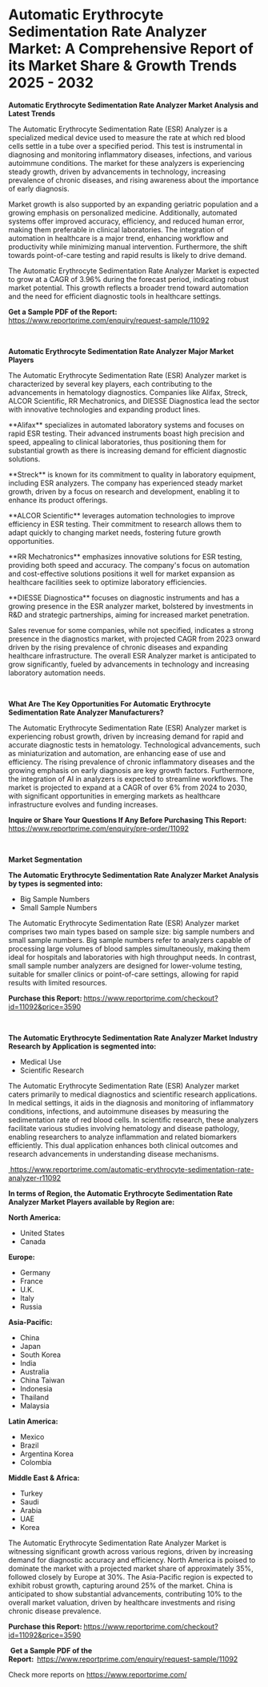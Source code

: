 <p><h1>Automatic Erythrocyte Sedimentation Rate Analyzer Market: A Comprehensive Report of its Market Share & Growth Trends 2025 - 2032</h1></p><p><strong>Automatic Erythrocyte Sedimentation Rate Analyzer Market Analysis and Latest Trends</strong></p>
<p><p>The Automatic Erythrocyte Sedimentation Rate (ESR) Analyzer is a specialized medical device used to measure the rate at which red blood cells settle in a tube over a specified period. This test is instrumental in diagnosing and monitoring inflammatory diseases, infections, and various autoimmune conditions. The market for these analyzers is experiencing steady growth, driven by advancements in technology, increasing prevalence of chronic diseases, and rising awareness about the importance of early diagnosis.</p><p>Market growth is also supported by an expanding geriatric population and a growing emphasis on personalized medicine. Additionally, automated systems offer improved accuracy, efficiency, and reduced human error, making them preferable in clinical laboratories. The integration of automation in healthcare is a major trend, enhancing workflow and productivity while minimizing manual intervention. Furthermore, the shift towards point-of-care testing and rapid results is likely to drive demand.</p><p>The Automatic Erythrocyte Sedimentation Rate Analyzer Market is expected to grow at a CAGR of 3.96% during the forecast period, indicating robust market potential. This growth reflects a broader trend toward automation and the need for efficient diagnostic tools in healthcare settings.</p></p>
<p><strong>Get a Sample PDF of the Report:&nbsp;</strong> <a href="https://www.reportprime.com/enquiry/request-sample/11092?utm_campaign=2638&utm_medium=2&utm_source=Github&utm_content=ia&utm_term=20032025&utm_id=automatic-erythrocyte-sedimentation-rate-analyzer">https://www.reportprime.com/enquiry/request-sample/11092</a></p>
<p>&nbsp;</p>
<p><strong>Automatic Erythrocyte Sedimentation Rate Analyzer Major Market Players</strong></p>
<p><p>The Automatic Erythrocyte Sedimentation Rate (ESR) Analyzer market is characterized by several key players, each contributing to the advancements in hematology diagnostics. Companies like Alifax, Streck, ALCOR Scientific, RR Mechatronics, and DIESSE Diagnostica lead the sector with innovative technologies and expanding product lines.</p><p>**Alifax** specializes in automated laboratory systems and focuses on rapid ESR testing. Their advanced instruments boast high precision and speed, appealing to clinical laboratories, thus positioning them for substantial growth as there is increasing demand for efficient diagnostic solutions.</p><p>**Streck** is known for its commitment to quality in laboratory equipment, including ESR analyzers. The company has experienced steady market growth, driven by a focus on research and development, enabling it to enhance its product offerings. </p><p>**ALCOR Scientific** leverages automation technologies to improve efficiency in ESR testing. Their commitment to research allows them to adapt quickly to changing market needs, fostering future growth opportunities.</p><p>**RR Mechatronics** emphasizes innovative solutions for ESR testing, providing both speed and accuracy. The company's focus on automation and cost-effective solutions positions it well for market expansion as healthcare facilities seek to optimize laboratory efficiencies.</p><p>**DIESSE Diagnostica** focuses on diagnostic instruments and has a growing presence in the ESR analyzer market, bolstered by investments in R&D and strategic partnerships, aiming for increased market penetration.</p><p>Sales revenue for some companies, while not specified, indicates a strong presence in the diagnostics market, with projected CAGR from 2023 onward driven by the rising prevalence of chronic diseases and expanding healthcare infrastructure. The overall ESR Analyzer market is anticipated to grow significantly, fueled by advancements in technology and increasing laboratory automation needs.</p></p>
<p>&nbsp;</p>
<p><strong>What Are The Key Opportunities For Automatic Erythrocyte Sedimentation Rate Analyzer Manufacturers?</strong></p>
<p><p>The Automatic Erythrocyte Sedimentation Rate (ESR) Analyzer market is experiencing robust growth, driven by increasing demand for rapid and accurate diagnostic tests in hematology. Technological advancements, such as miniaturization and automation, are enhancing ease of use and efficiency. The rising prevalence of chronic inflammatory diseases and the growing emphasis on early diagnosis are key growth factors. Furthermore, the integration of AI in analyzers is expected to streamline workflows. The market is projected to expand at a CAGR of over 6% from 2024 to 2030, with significant opportunities in emerging markets as healthcare infrastructure evolves and funding increases.</p></p>
<p><strong>Inquire or Share Your Questions If Any Before Purchasing This Report:</strong> <a href="https://www.reportprime.com/enquiry/pre-order/11092?utm_campaign=2638&utm_medium=2&utm_source=Github&utm_content=ia&utm_term=20032025&utm_id=automatic-erythrocyte-sedimentation-rate-analyzer">https://www.reportprime.com/enquiry/pre-order/11092</a></p>
<p>&nbsp;</p>
<p><strong>Market Segmentation</strong></p>
<p><strong>The Automatic Erythrocyte Sedimentation Rate Analyzer Market Analysis by types is segmented into:</strong></p>
<p><ul><li>Big Sample Numbers</li><li>Small Sample Numbers</li></ul></p>
<p><p>The Automatic Erythrocyte Sedimentation Rate (ESR) Analyzer market comprises two main types based on sample size: big sample numbers and small sample numbers. Big sample numbers refer to analyzers capable of processing large volumes of blood samples simultaneously, making them ideal for hospitals and laboratories with high throughput needs. In contrast, small sample number analyzers are designed for lower-volume testing, suitable for smaller clinics or point-of-care settings, allowing for rapid results with limited resources.</p></p>
<p><strong>Purchase this Report:&nbsp;</strong><a href="https://www.reportprime.com/checkout?id=11092&price=3590&utm_campaign=2638&utm_medium=2&utm_source=Github&utm_content=ia&utm_term=20032025&utm_id=automatic-erythrocyte-sedimentation-rate-analyzer">https://www.reportprime.com/checkout?id=11092&price=3590</a></p>
<p>&nbsp;</p>
<p><strong>The Automatic Erythrocyte Sedimentation Rate Analyzer Market Industry Research by Application is segmented into:</strong></p>
<p><ul><li>Medical Use</li><li>Scientific Research</li></ul></p>
<p><p>The Automatic Erythrocyte Sedimentation Rate (ESR) Analyzer market caters primarily to medical diagnostics and scientific research applications. In medical settings, it aids in the diagnosis and monitoring of inflammatory conditions, infections, and autoimmune diseases by measuring the sedimentation rate of red blood cells. In scientific research, these analyzers facilitate various studies involving hematology and disease pathology, enabling researchers to analyze inflammation and related biomarkers efficiently. This dual application enhances both clinical outcomes and research advancements in understanding disease mechanisms.</p></p>
<p><a href="https://www.reportprime.com/automatic-erythrocyte-sedimentation-rate-analyzer-r11092?utm_campaign=2638&utm_medium=2&utm_source=Github&utm_content=ia&utm_term=20032025&utm_id=automatic-erythrocyte-sedimentation-rate-analyzer">&nbsp;https://www.reportprime.com/automatic-erythrocyte-sedimentation-rate-analyzer-r11092</a></p>
<p><strong>In terms of Region, the Automatic Erythrocyte Sedimentation Rate Analyzer Market Players available by Region are:</strong></p>
<p>
    <p> <strong> North America: </strong>
        <ul>
            <li>United States</li>
            <li>Canada</li>
        </ul>
        </p> 
    <p> <strong> Europe: </strong>
        <ul>
            <li>Germany</li>
            <li>France</li>
            <li>U.K.</li>
            <li>Italy</li>
            <li>Russia</li>
        </ul>
        </p> 
    <p> <strong> Asia-Pacific: </strong>
        <ul>
            <li>China</li>
            <li>Japan</li>
            <li>South Korea</li>
            <li>India</li>
            <li>Australia</li>
            <li>China Taiwan</li>
            <li>Indonesia</li>
            <li>Thailand</li>
            <li>Malaysia</li>
        </ul>
        </p> 
    <p> <strong> Latin America: </strong>
        <ul>
            <li>Mexico</li>
            <li>Brazil</li>
            <li>Argentina Korea</li>
            <li>Colombia</li>
        </ul>
        </p> 
    <p> <strong> Middle East & Africa: </strong>
        <ul>
            <li>Turkey</li>
            <li>Saudi</li>
            <li>Arabia</li>
            <li>UAE</li>
            <li>Korea</li>
        </ul>
    </p>
    </p>
<p><p>The Automatic Erythrocyte Sedimentation Rate Analyzer Market is witnessing significant growth across various regions, driven by increasing demand for diagnostic accuracy and efficiency. North America is poised to dominate the market with a projected market share of approximately 35%, followed closely by Europe at 30%. The Asia-Pacific region is expected to exhibit robust growth, capturing around 25% of the market. China is anticipated to show substantial advancements, contributing 10% to the overall market valuation, driven by healthcare investments and rising chronic disease prevalence.</p></p>
<p><strong>Purchase this Report: </strong><a href="https://www.reportprime.com/checkout?id=11092&price=3590&utm_campaign=2638&utm_medium=2&utm_source=Github&utm_content=ia&utm_term=20032025&utm_id=automatic-erythrocyte-sedimentation-rate-analyzer">https://www.reportprime.com/checkout?id=11092&price=3590</a></p>
<p>&nbsp;<strong>Get a Sample PDF of the Report:&nbsp;&nbsp;</strong><a href="https://www.reportprime.com/enquiry/request-sample/11092?utm_campaign=2638&utm_medium=2&utm_source=Github&utm_content=ia&utm_term=20032025&utm_id=automatic-erythrocyte-sedimentation-rate-analyzer">https://www.reportprime.com/enquiry/request-sample/11092</a></p>
<p><strong></strong></p>
<p>Check more reports on <a href="https://www.reportprime.com/?utm_campaign=2638&utm_medium=2&utm_source=Github&utm_content=ia&utm_term=20032025&utm_id=automatic-erythrocyte-sedimentation-rate-analyzer">https://www.reportprime.com/</a></p>